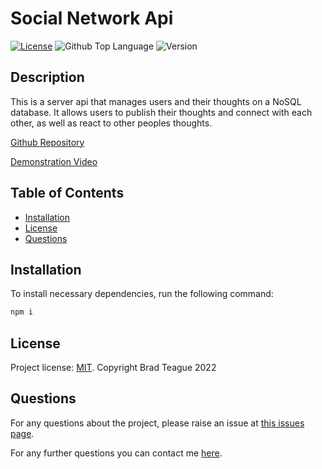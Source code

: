 # Social Network Api

[![License](https://img.shields.io/badge/License-MIT-blue)](https://opensource.org/licenses/MIT)
![Github Top Language](https://img.shields.io/github/languages/top/bradbrad88/social-network-api)
![Version](https://img.shields.io/badge/Version-1.0.0-blue)

## Description

This is a server api that manages users and their thoughts on a NoSQL database. It allows users to publish their thoughts and connect with each other, as well as react to other peoples thoughts.

[Github Repository](https://github.com/bradbrad88/social-network-api)

[Demonstration Video](https://drive.google.com/file/d/1BrL9I1c5nKNDBtQjMaRWtOlCwemTbpXi/view?usp=sharing)

## Table of Contents

- [Installation](#installation)
- [License](#license)
- [Questions](#questions)

## Installation

To install necessary dependencies, run the following command:

```bash
npm i
```

## License

Project license: [MIT](https://opensource.org/licenses/MIT). Copyright Brad Teague 2022

## Questions

For any questions about the project, please raise an issue at [this issues page](https://github.com/bradbrad88/social-network-api/issues).

For any further questions you can contact me [here](b_rad88@live.com).
